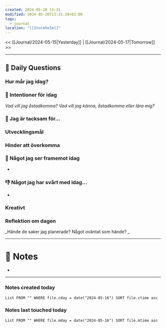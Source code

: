 ```yaml
---
created: 2024-05-20 13:31
modified: 2024-05-20T13:31:28+02:00
tags:
  - journal
location: "[[Stockholm]]"
---
```


<< [[Journal/2024-05-15|Yesterday]] | [[Journal/2024-05-17|Tomorrow]] >>

---
## 📅 Daily Questions
### Hur mår jag idag?

### 🚀  Intentioner för idag
_Vad vill jag åstadkomma? Vad vill jag känna, åstadkomma eller lära mig?_

### 🙏 Jag är tacksam för...

### Utvecklingsmål

### Hinder att överkomma

### 🙌 Något jag ser framemot idag
- 

### 👎 Något jag har svårt med idag...
- 

### Kreativt

### Reflektion om dagen
_Hände de saker jag planerade? Något oväntat som hände? _

---
# 📝 Notes
- 
---
### Notes created today
```dataview
List FROM "" WHERE file.cday = date("2024-05-16") SORT file.ctime asc
```
### Notes last touched today
```dataview
List FROM "" WHERE file.mday = date("2024-05-16") SORT file.mtime asc
```